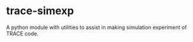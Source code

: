 # trace-simexp

A python module with utilities to assist in making simulation experiment 
of TRACE code. 